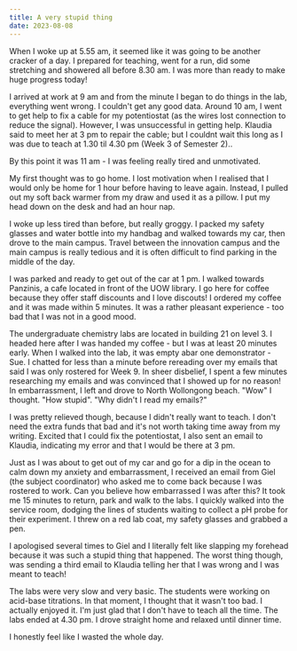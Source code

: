 ```yaml
---
title: A very stupid thing
date: 2023-08-08
---
```

When I woke up at 5.55 am, it seemed like it was going to be another cracker of a day. I prepared for teaching, went for a run, did some stretching and showered all before 8.30 am. I was more than ready to make huge progress today! 

I arrived at work at 9 am and from the minute I began to do things in the lab, everything went wrong. I couldn't get any good data. Around 10 am, I went to get help to fix a cable for my potentiostat (as the wires lost connection to reduce the signal). However, I was unsuccessful in getting help. Klaudia said to meet her at 3 pm to repair the cable; but I couldnt wait this long as I was due to teach at 1.30 til 4.30 pm (Week 3 of Semester 2).. 

By this point it was 11 am - I was feeling really tired and unmotivated. 

My first thought was to go home. I lost motivation when I realised that I would only be home for 1 hour before having to leave again. Instead, I pulled out my soft back warmer from my draw and used it as a pillow. I put my head down on the desk and had an hour nap. 

I woke up less tired than before, but really groggy. I packed my safety glasses and water bottle into my handbag and walked towards my car, then drove to the main campus. Travel between the innovation campus and the main campus is really tedious and it is often difficult to find parking in the middle of the day. 

I was parked and ready to get out of the car at 1 pm. I walked towards Panzinis, a cafe located in front of the UOW library. I go here for coffee because they offer staff discounts and I love discouts! I ordered my coffee and it was made within 5 minutes. It was a rather pleasant experience - too bad that I was not in a good mood. 

The undergraduate chemistry labs are located in building 21 on level 3. I headed here after I was handed my coffee - but I was at least 20 minutes early. When I walked into the lab, it was empty abar one demonstrator - Sue. I chatted for less than a minute before rereading over my emails that said I was only rostered for Week 9. In sheer disbelief, I spent a few minutes researching my emails and was convinced that I showed up for no reason! In embarrassment, I left and drove to North Wollongong beach. "Wow" I thought. "How stupid". "Why didn't I read my emails?" 

I was pretty relieved though, because I didn't really want to teach. I don't need the extra funds that bad and it's not worth taking time away from my writing. Excited that I could fix the potentiostat, I also sent an email to Klaudia, indicating my error and that I would be there at 3 pm. 

Just as I was about to get out of my car and go for a dip in the ocean to calm down my anxiety and embarrassment, I received an email from Giel (the subject coordinator) who asked me to come back because I was rostered to work. Can you believe how embarrassed I was after this? It took me 15 minutes to return, park and walk to the labs. I quickly walked into the service room, dodging the lines of students waiting to collect a pH probe for their experiment. I threw on a red lab coat, my safety glasses and grabbed a pen. 

I apologised several times to Giel and I literally felt like slapping my forehead because it was such a stupid thing that happened. The worst thing though, was sending a third email to Klaudia telling her that I was wrong and I was meant to teach! 

The labs were very slow and very basic. The students were working on acid-base titrations. In that moment, I thought that it wasn't too bad. I actually enjoyed it.  I'm just glad that I don't have to teach all the time. The labs ended at 4.30 pm. I drove straight home and relaxed until dinner time. 

I honestly feel like I wasted the whole day. 